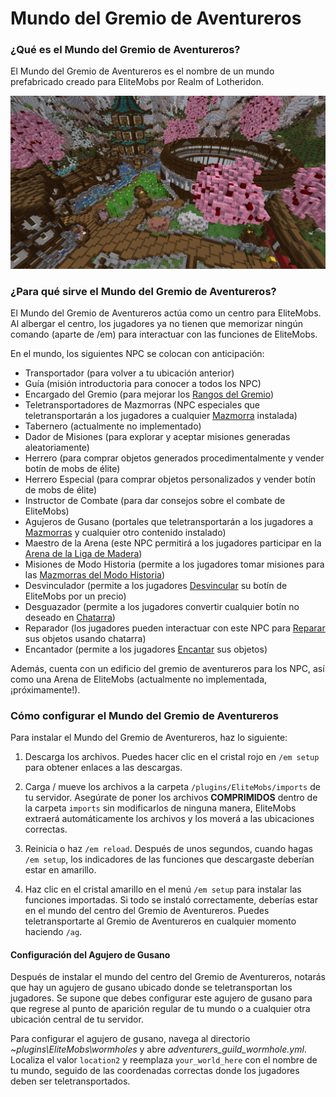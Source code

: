 # Mundo del Gremio de Aventureros

### ¿Qué es el Mundo del Gremio de Aventureros?

El Mundo del Gremio de Aventureros es el nombre de un mundo prefabricado creado para EliteMobs por Realm of Lotheridon.

![ag_pic_1.jpg](../../../img/wiki/ag_pic_1.jpg)

### ¿Para qué sirve el Mundo del Gremio de Aventureros?

El Mundo del Gremio de Aventureros actúa como un centro para EliteMobs. Al albergar el centro, los jugadores ya no tienen que memorizar ningún comando (aparte de /em) para interactuar con las funciones de EliteMobs.

En el mundo, los siguientes NPC se colocan con anticipación:

- Transportador (para volver a tu ubicación anterior)
- Guía (misión introductoria para conocer a todos los NPC)
- Encargado del Gremio (para mejorar
  los [Rangos del Gremio]($language$/elitemobs/understanding_the_basics_of_elitemobs.md&section=step-2:-discovering-the-economy))
- Teletransportadores de Mazmorras (NPC especiales que teletransportarán a los jugadores a
  cualquier [Mazmorra]($language$/elitemobs/dungeons.md) instalada)
- Tabernero (actualmente no implementado)
- Dador de Misiones (para explorar y aceptar misiones generadas aleatoriamente)
- Herrero (para comprar objetos generados procedimentalmente y vender botín de mobs de élite)
- Herrero Especial (para comprar objetos personalizados y vender botín de mobs de élite)
- Instructor de Combate (para dar consejos sobre el combate de EliteMobs)
- Agujeros de Gusano (portales que teletransportarán a los jugadores a [Mazmorras]($language$elitemobs/dungeons.md) y
  cualquier otro contenido instalado)
- Maestro de la Arena (este NPC permitirá a los jugadores participar en la [Arena de la Liga de Madera]($language$elitemobs/understanding_the_basics_of_elitemobs.md&section=arenas))
- Misiones de Modo Historia (permite a los jugadores tomar misiones para
  las [Mazmorras del Modo Historia](www.magmaguy.com))
- Desvinculador (permite a los
  jugadores [Desvincular]($language$/elitemobs/item_upgrade_system.md&section=unbinding-items) su botín de EliteMobs por
  un precio)
- Desguazador (permite a los jugadores convertir cualquier botín no deseado
  en [Chatarra]($language$/elitemobs/item_upgrade_system.md&section=scrapping-items))
- Reparador (los jugadores pueden interactuar con este NPC
  para [Reparar]($language$/elitemobs/item_upgrade_system.md&section=repairing-elite-items) sus objetos usando chatarra)
- Encantador (permite a los
  jugadores [Encantar]($language$/elitemobs/item_upgrade_system.md&section=enchanting-elite-items) sus objetos)

Además, cuenta con un edificio del gremio de aventureros para los NPC, así como una Arena de EliteMobs (actualmente no
implementada, ¡próximamente!).

### Cómo configurar el Mundo del Gremio de Aventureros

Para instalar el Mundo del Gremio de Aventureros, haz lo siguiente:

1. Descarga los archivos. Puedes hacer clic en el cristal rojo en `/em setup` para obtener enlaces a las descargas.

2. Carga / mueve los archivos a la carpeta `/plugins/EliteMobs/imports` de tu servidor. Asegúrate de poner los archivos
   **COMPRIMIDOS** dentro de la carpeta `imports` sin modificarlos de ninguna manera, EliteMobs extraerá automáticamente
   los archivos y los moverá a las ubicaciones correctas.

3. Reinicia o haz `/em reload`. Después de unos segundos, cuando hagas `/em setup`, los indicadores de las funciones que
   descargaste deberían estar en amarillo.

4. Haz clic en el cristal amarillo en el menú `/em setup` para instalar las funciones importadas. Si todo se instaló
   correctamente, deberías estar en el mundo del centro del Gremio de Aventureros. Puedes teletransportarte al Gremio de
   Aventureros en cualquier momento haciendo `/ag`.

#### Configuración del Agujero de Gusano

Después de instalar el mundo del centro del Gremio de Aventureros, notarás que hay un agujero de gusano ubicado donde se
teletransportan los jugadores. Se supone que debes configurar este agujero de gusano para que regrese al punto de
aparición regular de tu mundo o a cualquier otra ubicación central de tu servidor.

Para configurar el agujero de gusano, navega al directorio *~plugins\EliteMobs\wormholes* y abre
*adventurers_guild_wormhole.yml*. Localiza el valor `location2` y reemplaza `your_world_here` con el nombre de tu mundo,
seguido de las coordenadas correctas donde los jugadores deben ser teletransportados.
